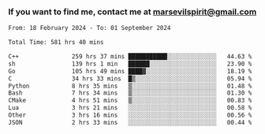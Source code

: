### If you want to find me, contact me at marsevilspirit@gmail.com

<!--
**marsevilspirit/marsevilspirit** is a ✨ _special_ ✨ repository because its `README.md` (this file) appears on your GitHub profile.

Here are some ideas to get you started:

- 🔭 I’m currently working on ...
- 🌱 I’m currently learning ...
- 👯 I’m looking to collaborate on ...
- 🤔 I’m looking for help with ...
- 💬 Ask me about ...
- 📫 How to reach me: ...
- 😄 Pronouns: ...
- ⚡ Fun fact: ...
-->
<!--START_SECTION:waka-->

```txt
From: 18 February 2024 - To: 01 September 2024

Total Time: 581 hrs 40 mins

C++               259 hrs 37 mins ███████████░░░░░░░░░░░░░░   44.63 %
sh                139 hrs 1 min   ██████░░░░░░░░░░░░░░░░░░░   23.90 %
Go                105 hrs 49 mins ████▓░░░░░░░░░░░░░░░░░░░░   18.19 %
C                 34 hrs 33 mins  █▒░░░░░░░░░░░░░░░░░░░░░░░   05.94 %
Python            8 hrs 35 mins   ▒░░░░░░░░░░░░░░░░░░░░░░░░   01.48 %
Bash              7 hrs 34 mins   ▒░░░░░░░░░░░░░░░░░░░░░░░░   01.30 %
CMake             4 hrs 51 mins   ▒░░░░░░░░░░░░░░░░░░░░░░░░   00.83 %
Lua               3 hrs 21 mins   ░░░░░░░░░░░░░░░░░░░░░░░░░   00.58 %
Other             3 hrs 16 mins   ░░░░░░░░░░░░░░░░░░░░░░░░░   00.56 %
JSON              2 hrs 33 mins   ░░░░░░░░░░░░░░░░░░░░░░░░░   00.44 %
```

<!--END_SECTION:waka-->
